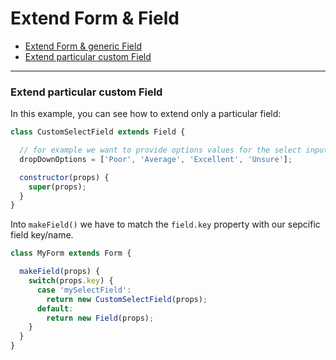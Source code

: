 # Extend Form & Field

* [Extend Form & generic Field](generic.md)
* [Extend particular custom Field](custom.md)

---

### Extend particular custom Field

In this example, you can see how to extend only a particular field:

```javascript
class CustomSelectField extends Field {

  // for example we want to provide options values for the select input
  dropDownOptions = ['Poor', 'Average', 'Excellent', 'Unsure'];

  constructor(props) {
    super(props);
  }
}
```

Into `makeField()` we have to match the `field.key` property with our sepcific field key/name.

```javascript
class MyForm extends Form {

  makeField(props) {
    switch(props.key) {
      case 'mySelectField':
        return new CustomSelectField(props);
      default:
        return new Field(props);
    }
  }
}
```
